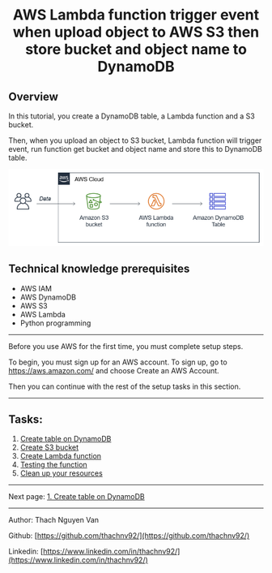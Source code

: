 # <center>AWS Lambda function trigger event when upload object to AWS S3 then store bucket and object name to DynamoDB</center>

## Overview
In this tutorial, you create a DynamoDB table, a Lambda function and a S3 bucket.  

Then, when you upload an object to S3 bucket, Lambda function will trigger event, run function get bucket and object name and store this to DynamoDB table.

![image](./diagram.png)

## Technical knowledge prerequisites
- AWS IAM
- AWS DynamoDB
- AWS S3
- AWS Lambda
- Python programming

***

Before you use AWS for the first time, you must complete setup steps.

To begin, you must sign up for an AWS account. To sign up, go to https://aws.amazon.com/ and choose Create an AWS Account.

Then you can continue with the rest of the setup tasks in this section.

***

## Tasks:
1. [Create table on DynamoDB](1-DynamoDB/README.md)
2. [Create S3 bucket](2-S3/README.md)
3. [Create Lambda function](3-Lambda/README.md)
4. [Testing the function](4-Testing/README.md)
5. [Clean up your resources](5-Clean-resources/README.md)

***


Next page: [1. Create table on DynamoDB](1-DynamoDB/README.md)

***
Author: Thach Nguyen Van

Github: [https://github.com/thachnv92/](https://github.com/thachnv92/)

Linkedin: [https://www.linkedin.com/in/thachnv92/](https://www.linkedin.com/in/thachnv92/)